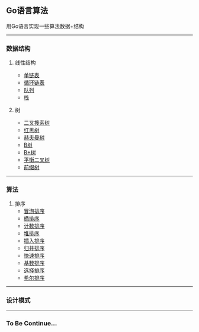 ## Go语言算法
用Go语言实现一些算法数据+结构

---
### 数据结构
1. 线性结构
    * [单链表](https://github.com/pyihe/go-algorithm/blob/master/link/single_link.go)
    * [循环链表](https://github.com/pyihe/go-algorithm/blob/master/link/circular_link.go)
    * [队列](https://github.com/pyihe/go-algorithm/blob/master/list/stack.go)
    * [栈](https://github.com/pyihe/go-algorithm/blob/master/list/stack.go)

2. 树
    * [二叉搜索树](https://github.com/pyihe/go-algorithm/blob/master/tree/binary_search_tree.go)
    * [红黑树](https://github.com/pyihe/go-algorithm/blob/master/tree/red_black_tree.go)
    * [赫夫曼树](https://github.com/pyihe/go-algorithm/blob/master/tree/huffman_tree.go)
    * [B树](https://github.com/pyihe/go-algorithm/blob/master/tree/b_tree.go)
    * [B+树](https://github.com/pyihe/go-algorithm/blob/master/tree/b_plus.go)
    * [平衡二叉树](https://github.com/pyihe/go-algorithm/blob/master/tree/avl_tree.go)
    * [前缀树](https://github.com/pyihe/go-algorithm/blob/master/tree/trie.go)
___
### 算法
1. 排序
    * [冒泡排序](https://github.com/pyihe/go-algorithm/blob/master/algorithm/sort/bubble.go)
    * [桶排序](https://github.com/pyihe/go-algorithm/blob/master/algorithm/sort/bucket.go)
    * [计数排序](https://github.com/pyihe/go-algorithm/blob/master/algorithm/sort/counting.go)
    * [堆排序](https://github.com/pyihe/go-algorithm/blob/master/algorithm/sort/heap.go)
    * [插入排序](https://github.com/pyihe/go-algorithm/blob/master/algorithm/sort/insert.go)
    * [归并排序](https://github.com/pyihe/go-algorithm/blob/master/algorithm/sort/merge.go)
    * [快速排序](https://github.com/pyihe/go-algorithm/blob/master/algorithm/sort/quick.go)
    * [基数排序](https://github.com/pyihe/go-algorithm/blob/master/algorithm/sort/radix.go)
    * [选择排序](https://github.com/pyihe/go-algorithm/blob/master/algorithm/sort/select.go)
    * [希尔排序](https://github.com/pyihe/go-algorithm/blob/master/algorithm/sort/shell.go)
___ 
### 设计模式

---
### To Be Continue...